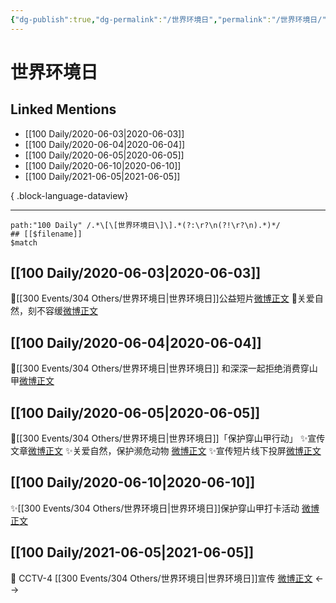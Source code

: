 ```yaml
---
{"dg-publish":true,"dg-permalink":"/世界环境日","permalink":"/世界环境日/","created":"2023-04-05T16:53:23.000+08:00","updated":"2023-04-10T16:57:02.000+08:00"}
---
```


# 世界环境日

## Linked Mentions
- [[100 Daily/2020-06-03\|2020-06-03]]
- [[100 Daily/2020-06-04\|2020-06-04]]
- [[100 Daily/2020-06-05\|2020-06-05]]
- [[100 Daily/2020-06-10\|2020-06-10]]
- [[100 Daily/2021-06-05\|2021-06-05]]

{ .block-language-dataview}

---

```expander
path:"100 Daily" /.*\[\[世界环境日\]\].*(?:\r?\n(?!\r?\n).*)*/
## [[$filename]]
$match
```
## [[100 Daily/2020-06-03\|2020-06-03]]
🌸[[300 Events/304 Others/世界环境日\|世界环境日]]公益短片[微博正文](https://m.weibo.cn/6466290670/4511688789031142)
🌸关爱自然，刻不容缓[微博正文](https://m.weibo.cn/6466290670/4511803181407890)
## [[100 Daily/2020-06-04\|2020-06-04]]
🎵[[300 Events/304 Others/世界环境日\|世界环境日]] 和深深一起拒绝消费穿山甲[微博正文](https://m.weibo.cn/6466290670/4512221072234110)
## [[100 Daily/2020-06-05\|2020-06-05]]
🎄[[300 Events/304 Others/世界环境日\|世界环境日]]「保护穿山甲行动」
✨宣传文章[微博正文](https://m.weibo.cn/6466290670/4512414445715182)
✨关爱自然，保护濒危动物 [微博正文](https://m.weibo.cn/6466290670/4512412478449659)
✨宣传短片线下投屏[微博正文](https://m.weibo.cn/6466290670/4512515910633217)
## [[100 Daily/2020-06-10\|2020-06-10]]
✨[[300 Events/304 Others/世界环境日\|世界环境日]]保护穿山甲打卡活动 [微博正文](https://m.weibo.cn/6466290670/4514240000762783)
## [[100 Daily/2021-06-05\|2021-06-05]]
🌟 CCTV-4 [[300 Events/304 Others/世界环境日\|世界环境日]]宣传 [微博正文](https://m.weibo.cn/6466290670/4644816258073132)
<-->
